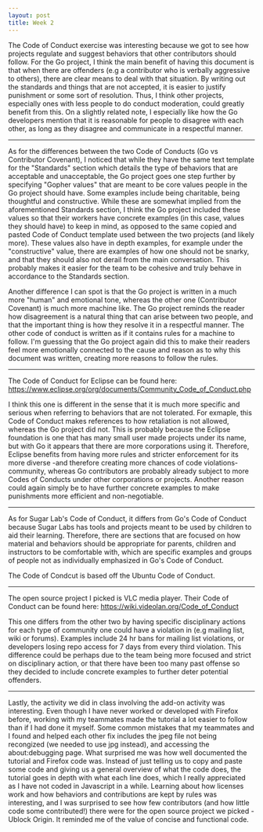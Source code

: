 ```yaml
---
layout: post
title: Week 2 
---
```


The Code of Conduct exercise was interesting because we got to see how projects regulate and suggest behaviors that other contributors should follow. For the Go project, I think the main benefit of having this document is that when there are offenders (e.g a contributor who is verbally aggressive to others), there are clear means to deal with that situation. By writing out the standards and things that are not accepted, it is easier to justify punishment or some sort of resolution. Thus, I think other projects, especially ones with less people to do conduct moderation, could greatly benefit from this. On a slightly related note, I especially like how the Go developers mention that it is reasonable for people to disagree with each other, as long as they disagree and communicate in a respectful manner. 

---
As for the differences between the two Code of Conducts (Go vs Contributor Covenant), I noticed that while they have the same text template for the "Standards" section which details the type of behaviors that are acceptable and unacceptable, the Go project goes one step further by specifying "Gopher values" that are meant to be core values people in the Go project should have. Some examples include being charitable, being thoughtful and constructive. While these are somewhat implied from the aforementioned Standards section, I think the Go project included these values so that their workers have concrete examples (in this case, values they should have) to keep in mind, as opposed to the same copied and pasted Code of Conduct template used between the two projects (and likely more). These values also have in depth examples, for example under the "constructive" value, there are examples of how one should not be snarky, and that they should also not derail from the main conversation. This probably makes it easier for the team to be cohesive and truly behave in accordance to the Standards section.

Another difference I can spot is that the Go project is written in a much more "human" and emotional tone, whereas the other one (Contributor Covenant) is much more machine like. The Go project reminds the reader how disagreement is a natural thing that can arise between two people, and that the important thing is how they resolve it in a respectful manner. The other code of conduct is written as if it contains rules for a machine to follow. I'm guessing that the Go project again did this to make their readers feel more emotionally connected to the cause and reason as to why this document was written, creating more reasons to follow the rules.

---
The Code of Conduct for Eclipse can be found here: https://www.eclipse.org/org/documents/Community_Code_of_Conduct.php

I think this one is different in the sense that it is much more specific and serious when referring to behaviors that are not tolerated. For exmaple, this Code of Conduct makes references to how retaliation is not allowed, whereas the Go project did not. This is probably because the Eclipse foundation is one that has many small user made projects under its name, but with Go it appears that there are more corporations using it. Therefore, Eclipse benefits from having more rules and stricter enforcement for its more diverse -and therefore creating more chances of code violations- community, whereas Go contributors are probably already subject to more Codes of Conducts under other corporations or projects. Another reason could again simply be to have further concrete examples to make punishments more efficient and non-negotiable.

---
As for Sugar Lab's Code of Conduct, it differs from Go's Code of Conduct because Sugar Labs has tools and projects meant to be used by children to aid their learning. Therefore, there are sections that are focused on how material and behaviors should be appropriate for parents, children and instructors to be comfortable with, which are specific examples and groups of people not as individually emphasized in Go's Code of Conduct.

The Code of Condcut is based off the Ubuntu Code of Conduct.

---
The open source project I picked is VLC media player. Their Code of Conduct can be found here: https://wiki.videolan.org/Code_of_Conduct


This one differs from the other two by having specific disciplinary actions for each type of community one could have a violation in (e.g mailing list, wiki or forums). Examples include 24 hr bans for mailing list violations, or developers losing repo access for 7 days from every third violation. This difference could be perhaps due to the team being more focused and strict on disciplinary action, or that there have been too many past offense so they decided to include concrete examples to further deter potential offenders.

---
<!--more-->
Lastly, the activity we did in class involving the add-on activity was interesting. Even though I have never worked or developed with Firefox before, working with my teammates made the tutorial a lot easier to follow than if I had done it myself. Some common mistakes that my teammates and I found and helped each other fix includes the jpeg file not being recongized (we needed to use jpg instead), and accessing the about:debugging page. What surprised me was how well documented the tutorial and Firefox code was. Instead of just telling us to copy and paste some code and giving us a general overview of what the code does, the tutorial goes in depth with what each line does, which I really appreciated as I have not coded in Javascript in a while. Learning about how licenses work and how behaviors and contributions are kept by rules was interesting, and I was surprised to see how few contributors (and how little code some contributed!) there were for the open source project we picked - Ublock Origin. It reminded me of the value of concise and functional code.
